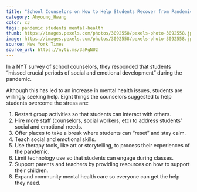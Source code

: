 ```yaml
---
title: "School Counselors on How to Help Students Recover from Pandemic Stress"
category: Ahyoung_Hwang
color: c3
tags: pandemic students mental-health
thumb: https://images.pexels.com/photos/3092558/pexels-photo-3092558.jpeg?auto=compress&cs=tinysrgb&w=350
image: https://images.pexels.com/photos/3092558/pexels-photo-3092558.jpeg?auto=compress&cs=tinysrgb&w=600
source: New York Times
source_url: https://nyti.ms/3aRgNU2
---
```


In a NYT survey of school counselors, they responded that students “missed crucial periods of social and emotional development” during the pandemic.
<!--more-->

Although this has led to an increase in mental health issues, students are willingly seeking help. Eight things the counselors suggested to help students overcome the stress are:

1. Restart group activities so that students can interact with others.
2. Hire more staff (counselors, social workers, etc) to address students’ social and emotional needs.
3. Offer places to take a break where students can “reset” and stay calm.
4. Teach social and emotional skills.
5. Use therapy tools, like art or storytelling, to process their experiences of the pandemic.
6. Limit technology use so that students can engage during classes.
7. Support parents and teachers by providing resources on how to support their children.
8. Expand community mental health care so everyone can get the help they need. 
